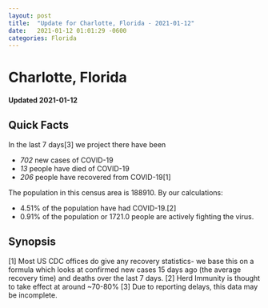 ```yaml
---
layout: post
title:  "Update for Charlotte, Florida - 2021-01-12"
date:   2021-01-12 01:01:29 -0600
categories: Florida
---
```


# Charlotte, Florida
#### Updated 2021-01-12

## Quick Facts

In the last 7 days[3] we project there have been
- *702* new cases of COVID-19
- *13* people have died of COVID-19
- *206* people have recovered from COVID-19[1]

The population in this census area is 188910. By our calculations:
- 4.51% of the population have had COVID-19.[2]
- 0.91% of the population or 1721.0 people are actively fighting the virus.

## Synopsis




[1] Most US CDC offices do give any recovery statistics- we base this on a formula which looks at confirmed new cases
15 days ago (the average recovery time) and deaths over the last 7 days.
[2] Herd Immunity is thought to take effect at around ~70-80%
[3] Due to reporting delays, this data may be incomplete. 
    